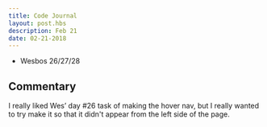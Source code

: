 ```yaml
---
title: Code Journal
layout: post.hbs
description: Feb 21
date: 02-21-2018
---
```


- Wesbos 26/27/28

## Commentary

I really liked Wes’ day #26 task of making the hover nav, but I really wanted to try make it so that it didn't appear from the left side of the page.
